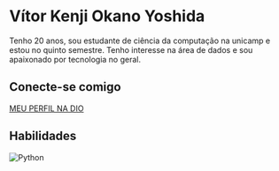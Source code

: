 # Vítor Kenji Okano Yoshida

Tenho 20 anos, sou estudante de ciência da computação na unicamp e estou no quinto semestre. Tenho interesse na área de dados e sou apaixonado por tecnologia no geral.

## Conecte-se comigo
[MEU PERFIL NA DIO](https://www.linkedin.com/in/SEUUSERNAME/)

## Habilidades
![Python](https://img.shields.io/badge/Python-000?style=for-the-badge&logo=python)
